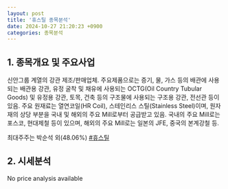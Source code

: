 ```yaml
---
layout: post
title: '휴스틸 종목분석'
date: 2024-10-27 21:20:23 +0900
categories: 종목분석
---
```


## 1. 종목개요 및 주요사업

신안그룹 계열의 강관 제조/판매업체. 주요제품으로는 증기, 물, 가스 등의 배관에 사용되는 배관용 강관, 유정 굴착 및 채유에 사용되는 OCTG(Oil Country Tubular Goods) 및 유정용 강관, 토목, 건축 등의 구조물에 사용되는 구조용 강관, 전선관 등이 있음. 주요 원재료는 열연코일(HR Coil), 스테인리스 스틸(Stainless Steel)이며, 원자재의 상당 부분을 국내 및 해외의 주요 Mill로부터 공급받고 있음. 국내의 주요 Mill로는 포스코, 현대제철 등이 있으며, 해외의 주요 Mill로는 일본의 JFE, 중국의 본계강철 등.

최대주주는 박순석 외(48.06%)
[#휴스틸](#)

## 2. 시세분석

No price analysis available
